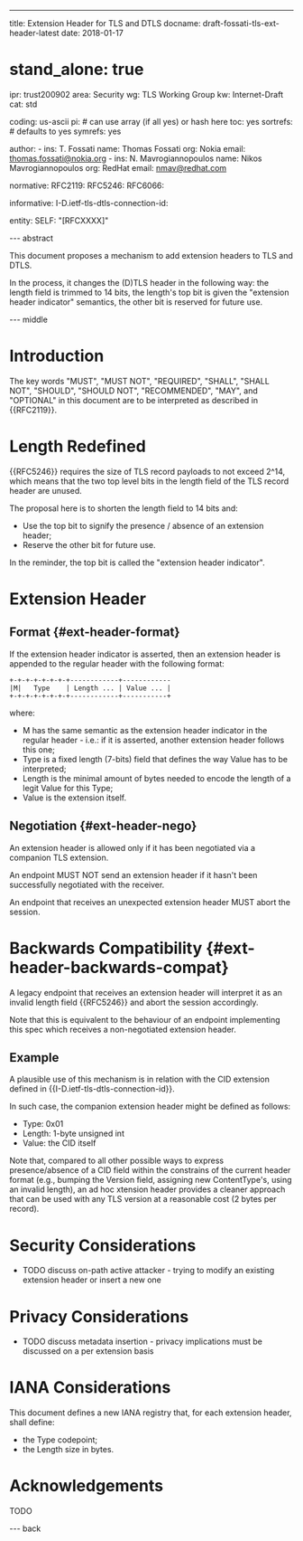 ---
title: Extension Header for TLS and DTLS
docname: draft-fossati-tls-ext-header-latest
date: 2018-01-17

# stand_alone: true

ipr: trust200902
area: Security
wg: TLS Working Group
kw: Internet-Draft
cat: std

coding: us-ascii
pi:    # can use array (if all yes) or hash here
  toc: yes
  sortrefs:   # defaults to yes
  symrefs: yes

author:
      -
        ins: T. Fossati
        name: Thomas Fossati
        org: Nokia
        email: thomas.fossati@nokia.org
      -
        ins: N. Mavrogiannopoulos
        name: Nikos Mavrogiannopoulos
        org: RedHat
        email: nmav@redhat.com

normative:
  RFC2119:
  RFC5246:
  RFC6066:

informative:
  I-D.ietf-tls-dtls-connection-id:

entity:
        SELF: "[RFCXXXX]"

--- abstract

This document proposes a mechanism to add extension headers to TLS and DTLS.

In the process, it changes the (D)TLS header in the following way: the length field is trimmed to 14 bits, the length's top bit is given the "extension header indicator" semantics, the other bit is reserved for future use.

--- middle

Introduction
============

The key words "MUST", "MUST NOT", "REQUIRED", "SHALL", "SHALL NOT", "SHOULD", "SHOULD NOT", "RECOMMENDED", "MAY", and "OPTIONAL" in this document are to be interpreted as described in {{RFC2119}}.

Length Redefined
================

{{RFC5246}} requires the size of TLS record payloads to not exceed 2^14, which means that the two top level bits in the length field of the TLS record header are unused.

The proposal here is to shorten the length field to 14 bits and:

- Use the top bit to signify the presence / absence of an extension header;
- Reserve the other bit for future use.

In the reminder, the top bit is called the "extension header indicator".

Extension Header
=======================

Format {#ext-header-format}
------

If the extension header indicator is asserted, then an extension header is appended to the regular header with the following format:

~~~
+-+-+-+-+-+-+-+------------+------------
|M|   Type    | Length ... | Value ... |
+-+-+-+-+-+-+-+------------+-----------+
~~~

where:

- M has the same semantic as the extension header indicator in the regular header - i.e.: if it is asserted, another extension header follows this one;
- Type is a fixed length (7-bits) field that defines the way Value has to be interpreted;
- Length is the minimal amount of bytes needed to encode the length of a legit Value for this Type;
- Value is the extension itself.

Negotiation {#ext-header-nego}
-----------

An extension header is allowed only if it has been negotiated via a companion TLS extension.

An endpoint MUST NOT send an extension header if it hasn't been successfully negotiated with the receiver.

An endpoint that receives an unexpected extension header MUST abort the session.

Backwards Compatibility {#ext-header-backwards-compat}
=======================

A legacy endpoint that receives an extension header will interpret it as an invalid length field {{RFC5246}} and abort the session accordingly.

Note that this is equivalent to the behaviour of an endpoint implementing this spec which receives a non-negotiated extension header.

Example
-------

A plausible use of this mechanism is in relation with the CID extension defined in {{I-D.ietf-tls-dtls-connection-id}}.

In such case, the companion extension header might be defined as follows:

- Type: 0x01
- Length: 1-byte unsigned int
- Value: the CID itself

Note that, compared to all other possible ways to express presence/absence of a CID field within the constrains of the current header format (e.g., bumping the Version field, assigning new ContentType's, using an invalid length), an ad hoc xtension header provides a cleaner approach that can be used with any TLS version at a reasonable cost (2 bytes per record).

Security Considerations
=======================

- TODO discuss on-path active attacker - trying to modify an existing extension header or insert a new one

Privacy Considerations
======================

- TODO discuss metadata insertion - privacy implications must be discussed on a per extension basis

IANA Considerations
===================

This document defines a new IANA registry that, for each extension header, shall define:
- the Type codepoint;
- the Length size in bytes.

Acknowledgements
================

TODO

--- back
